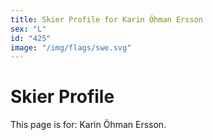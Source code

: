 ```yaml
---
title: Skier Profile for Karin Öhman Ersson
sex: "L"
id: "425"
image: "/img/flags/swe.svg" 
---
```


# Skier Profile

This page is for: Karin Öhman Ersson.
    